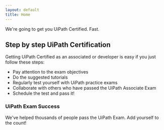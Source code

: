 ```yaml
---
layout: default
title: Home
---
```

We're going to get you UiPath Certified. Fast.
## Step by step UiPath Certification
Getting UiPath Certified as an associated or developer is easy if you just follow these steps:
- Pay attention to the exam objectives
- Do the suggested tutorials
- Regularly test yourself with UiPath practice exams
- Collaborate with others who have passed the UiPath Associate Exam
- Schedule the test and pass it!

### UiPath Exam Success

We've helped thousands of people pass the UiPath Exam. Add yourself to the count!


